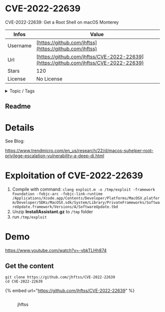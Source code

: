 # CVE-2022-22639

CVE-2022-22639: Get a Root Shell on macOS Monterey

| Infos    | Value                                                              |
| -------- | -------------------------------------------------------------------|
| Username | [https://github.com/jhftss](https://github.com/jhftss) |
| Url      | [https://github.com/jhftss/CVE-2022-22639](https://github.com/jhftss/CVE-2022-22639)                                               |
| Stars    | 120                                                          |
| License  | No License                                                        |

<details>

<summary>Topic / Tags</summary>



</details>

## Readme

# Details 
See Blog:

https://www.trendmicro.com/en_us/research/22/d/macos-suhelper-root-privilege-escalation-vulnerability-a-deep-di.html

# Exploitation of CVE-2022-22639
1. Compile with command:
`clang exploit.m -o /tmp/exploit -framework Foundation -fobjc-arc -fobjc-link-runtime /Applications/Xcode.app/Contents/Developer/Platforms/MacOSX.platform/Developer/SDKs/MacOSX.sdk/System/Library/PrivateFrameworks/SoftwareUpdate.framework/Versions/A/SoftwareUpdate.tbd`
2. Unzip **InstallAssistant.gz** to `/tmp` folder
3. run `/tmp/exploit`

# Demo
https://www.youtube.com/watch?v=-vbkTLHh874



## Get the content

```
git clone https://github.com/jhftss/CVE-2022-22639
cd CVE-2022-22639
```

{% embed url="https://github.com/jhftss/CVE-2022-22639" %}

<figure><img src="https://avatars.githubusercontent.com/u/10210124?v=4" alt=""><figcaption><p>jhftss</p></figcaption></figure>
